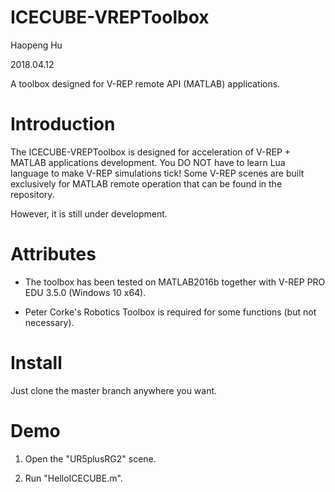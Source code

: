 # ICECUBE-VREPToolbox

Haopeng Hu

2018.04.12

A toolbox designed for V-REP remote API (MATLAB) applications.

# Introduction

The ICECUBE-VREPToolbox is designed for acceleration of V-REP + MATLAB applications development. You DO NOT have to learn Lua language to make V-REP simulations tick! Some V-REP scenes are built exclusively for MATLAB remote operation that can be found in the repository.

However, it is still under development.

# Attributes

 - The toolbox has been tested on MATLAB2016b together with V-REP PRO EDU 3.5.0 (Windows 10 x64).

 - Peter Corke's Robotics Toolbox is required for some functions (but not necessary).

# Install

Just clone the master branch anywhere you want.

# Demo

 1. Open the "UR5plusRG2" scene.

 2. Run "HelloICECUBE.m".